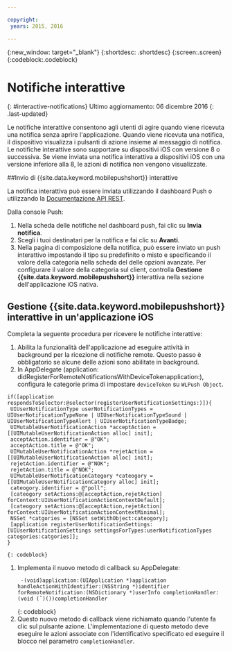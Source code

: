 ```yaml
---

copyright:
 years: 2015, 2016

---
```


{:new_window: target="_blank"}
{:shortdesc: .shortdesc}
{:screen:.screen}
{:codeblock:.codeblock}

# Notifiche interattive
{: #interactive-notifications}
Ultimo aggiornamento: 06 dicembre 2016
{: .last-updated}

Le notifiche interattive consentono agli utenti di agire quando viene ricevuta una notifica senza aprire l'applicazione. Quando viene ricevuta una notifica, il dispositivo visualizza i pulsanti di azione insieme al messaggio di notifica. Le notifiche interattive sono supportare su dispositivi iOS con versione 8 o successiva. Se viene inviata una notifica interattiva a dispositivi iOS con una versione inferiore alla 8, le azioni di notifica non vengono visualizzate.

##Invio di {{site.data.keyword.mobilepushshort}} interattive


La notifica interattiva può essere inviata utilizzando il dashboard Push o utilizzando la [Documentazione API REST](t_restapi.html).

Dalla console Push: 

1. Nella scheda delle notifiche nel dashboard push, fai clic su **Invia notifica**. 
2. Scegli i tuoi destinatari per la notifica e fai clic su **Avanti**. 
3. Nella pagina di composizione della notifica, può essere inviato un push interattivo impostando il tipo su predefinito o misto e specificando il valore della categoria nella scheda del delle opzioni avanzate. Per configurare il valore della categoria sul client, controlla **Gestione {{site.data.keyword.mobilepushshort}}** interattiva nella sezione dell'applicazione iOS nativa.

## Gestione {{site.data.keyword.mobilepushshort}} interattive in un'applicazione iOS

Completa la seguente procedura per ricevere le notifiche interattive:

1. Abilita la funzionalità dell'applicazione ad eseguire attività in background per la ricezione di notifiche remote. Questo passo è obbligatorio se alcune delle azioni sono abilitate in background.
1. In AppDelegate (application: didRegisterForRemoteNotificationsWithDeviceTokenapplication:), configura le categorie prima di impostare `deviceToken` su `WLPush Object`.
```
if([application respondsToSelector:@selector(registerUserNotificationSettings:)]){
 UIUserNotificationType userNotificationTypes = UIUserNotificationTypeNone | UIUserNotificationTypeSound | UIUserNotificationTypeAlert | UIUserNotificationTypeBadge;
 UIMutableUserNotificationAction *acceptAction = [[UIMutableUserNotificationAction alloc] init];
 acceptAction.identifier = @"OK";
 acceptAction.title = @"OK";
 UIMutableUserNotificationAction *rejetAction = [[UIMutableUserNotificationAction alloc] init];
 rejetAction.identifier = @"NOK";
 rejetAction.title = @"NOK";
 UIMutableUserNotificationCategory *cateogory = [[UIMutableUserNotificationCategory alloc] init];
 cateogory.identifier = @"poll";
 [cateogory setActions:@[acceptAction,rejetAction] forContext:UIUserNotificationActionContextDefault];
 [cateogory setActions:@[acceptAction,rejetAction] forContext:UIUserNotificationActionContextMinimal];
 NSSet *catgories = [NSSet setWithObject:cateogory];
 [application registerUserNotificationSettings:[UIUserNotificationSettings settingsForTypes:userNotificationTypes categories:catgories]];
}
```
	{: codeblock}

1. Implementa il nuovo metodo di callback su AppDelegate:
	```
	 -(void)application:(UIApplication *)application handleActionWithIdentifier:(NSString *)identifier forRemoteNotification:(NSDictionary *)userInfo completionHandler:(void (ˆ)())completionHandler
	```
	{: codeblock} 
5. Questo nuovo metodo di callback viene richiamato quando l'utente fa clic sul pulsante azione. L'implementazione di questo metodo deve eseguire le azioni associate con l'identificativo specificato ed eseguire il blocco nel parametro `completionHandler`.
